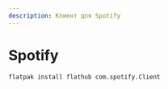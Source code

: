 ```yaml
---
description: Клиент для Spotify
---
```


# Spotify

```bash
flatpak install flathub com.spotify.Client
```
